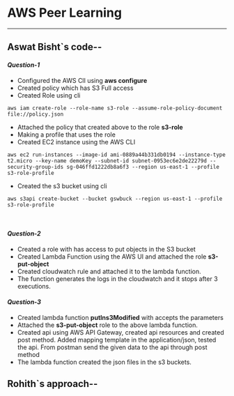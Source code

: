# AWS Peer Learning
<hr>

## Aswat Bisht`s code--
#### _Question-1_
* Configured the AWS ClI using **aws configure**
* Created policy which has S3 Full access <br>
* Created Role using cli <br>

```
aws iam create-role --role-name s3-role --assume-role-policy-document file://policy.json
```

* Attached the policy that created above to the role **s3-role** <br>
* Making a profile that uses the role <br>
* Created EC2 instance using the AWS CLI <br>

```
aws ec2 run-instances --image-id ami-0889a44b331db0194 --instance-type t2.micro --key-name demoKey --subnet-id subnet-0953ec6e2de22279d --security-group-ids sg-046ffd1222db8a6f3 --region us-east-1 --profile s3-role-profile
```

* Created the s3 bucket using cli <br>
```
aws s3api create-bucket --bucket gswbuck --region us-east-1 --profile s3-role-profile
```
<br>

#### _Question-2_

* Created a role with has access to put objects in the S3 bucket <br>
* Created Lambda Function using the AWS UI and attached the role **s3-put-object** <br>
* Created cloudwatch rule and attached it to the lambda function.
* The function generates the logs in the cloudwatch and it stops after 3 executions.

#### _Question-3_

* Created lambda function **putlns3Modified**  with accepts the parameters<br>
* Attached the **s3-put-object** role to the above lambda function. <br>
* Created api using AWS API Gateway, created api resources and created post method. Added mapping template in the application/json, tested the api. From postman send the given data to the api through post method
* The lambda function created the json files in the s3 buckets. <br>


## Rohith`s approach--
